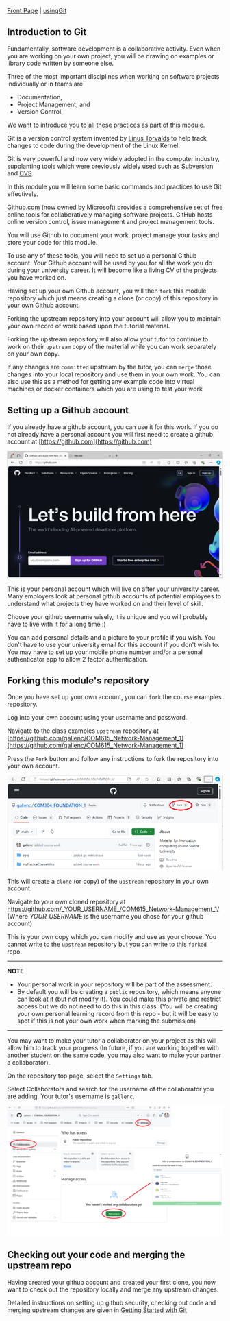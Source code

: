 [Front Page](../../main/README.md) | [usingGit](../usingGit) 

## Introduction to Git
Fundamentally, software development is a collaborative activity.
Even when you are working on your own project, you will be drawing on examples or library code written by someone else. 

Three of the most important disciplines when working on software projects individually or in teams are 
* Documentation, 
* Project Management, and 
* Version Control.

We want to introduce you to all these practices as part of this module.

Git is a version control system invented by [Linus Torvalds](https://en.wikipedia.org/wiki/Linus_Torvalds) to help track changes to code during the development of the Linux Kernel.

Git is very powerful and now very widely adopted in the computer industry, supplanting tools which were previously widely used such as [Subversion](https://subversion.apache.org/) and [CVS](https://www.nongnu.org/cvs/). 

In this module you will learn some basic commands and practices to use Git effectively.

[Github.com](https://github.com/) (now owned by Microsoft) provides a comprehensive set of free online tools for collaboratively managing software projects.
GitHub hosts online version control, issue management and project management tools. 

You will use Github to document your work, project manage your tasks and store your code for this module.

To use any of these tools, you will need to set up a personal Github account. 
Your Github account will be used by you for all the work you do during your university career.
It will become like a living CV of the projects you have worked on.

Having set up your own Github account, you will then `fork` this module repository which just means creating a clone (or copy) of this repository in your own Github account.

Forking the upstream repository into your account will allow you to maintain your own record of work based upon the tutorial material.

Forking the upstream repository will also allow your tutor to continue to work on their `upstream` copy of the material while you can work separately on your own copy.

If any changes are `committed` upstream by the tutor, you can `merge` those changes into your local repository and use them in your own work. 
You can also use this as a method for getting any example code into virtual machines or docker containers which you are using to test your work

## Setting up a Github account

If you already have a github account, you can use it for this work.
If you do not already have a personal account you will first need to create a github account at [https://github.com](https://github.com)

   ![alt text](../usingGit/docs/images/githubFrontPage.png "Figure githubFrontPage.png")
   
This is your personal account which will live on after your university career.
Many employers look at personal github accounts of potential employees to understand what projects they have worked on and their level of skill.

Choose your github username wisely, it is unique and you will probably have to live with it for a long time :)

You can add personal details and a picture to your profile if you wish.
You don't have to use your university email for this account if you don't wish to. 
You may have to set up your mobile phone number and/or a personal authenticator app to allow 2 factor authentication.

## Forking this module's repository
Once you have set up your own account, you can `fork` the course examples repository.

Log into your own account using your username and password.

Navigate to the class examples `upstream` repository at [https://github.com/gallenc/COM615_Network-Management_1](https://github.com/gallenc/COM615_Network-Management_1)

Press the `Fork` button and follow any instructions to fork the repository into your own account.

   ![alt text](../usingGit/docs/images/githubForkPage.png "Figure githubForkPage.png")

This will create a `clone` (or copy) of the `upstream` repository in your own account. 

Navigate to your own cloned repository at https://github.com/_YOUR_USERNAME_/COM615_Network-Management_1/
(Where _YOUR_USERNAME_ is the username you chose for your github account)

This is your own copy which you can modify and use as your choose.
You cannot write to the `upstream` repository but you can write to this `forked` repo.

---
**NOTE**

* Your personal work in your repository will be part of the assessment.
* By default you will be creating a `public` repository, which means anyone can look at it (but not modify it). 
  You could make this private and restrict access but we do not need to do this in this class.
  (You will be creating your own personal learning record from this repo - but it will be easy to spot if this is not your own work when marking the submission)

---

You may want to make your tutor a collaborator on your project as this will allow him to track your progress 
(In future, if you are working together with another student on the same code, you may also want to make your partner a collaborator).

On the repository top page, select the `Settings` tab.

Select Collaborators and search for the username of the collaborator you are adding. 
Your tutor's username is `gallenc`.

   ![alt text](../usingGit/docs/images/addCollaborator.png "Figure addCollaborator.png")

## Checking out your code and merging the upstream repo

Having created your github account and created your first clone, you now want to check out the repository locally and merge any upstream changes.

Detailed instructions on setting up github security, checking out code and merging upstream changes are given in  [Getting Started with Git](../usingGit/introductionToGitHub.md) 
